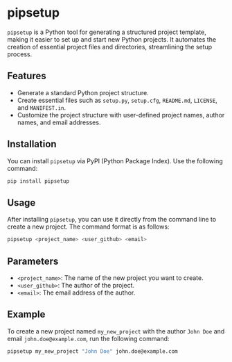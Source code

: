 # pipsetup

`pipsetup` is a Python tool for generating a structured project template, making it easier to set up and start new Python projects. It automates the creation of essential project files and directories, streamlining the setup process.

## Features

- Generate a standard Python project structure.
- Create essential files such as `setup.py`, `setup.cfg`, `README.md`, `LICENSE`, and `MANIFEST.in`.
- Customize the project structure with user-defined project names, author names, and email addresses.

## Installation

You can install `pipsetup` via PyPI (Python Package Index). Use the following command:

```sh
pip install pipsetup
```

## Usage

After installing `pipsetup`, you can use it directly from the command line to create a new project. The command format is as follows:

```bash
pipsetup <project_name> <user_github> <email>
```

## Parameters

- `<project_name>`: The name of the new project you want to create.
- `<user_github>`: The author of the project.
- `<email>`: The email address of the author.

## Example

To create a new project named `my_new_project` with the author `John Doe` and email `john.doe@example.com`, run the following command:

```bash
pipsetup my_new_project "John Doe" john.doe@example.com
